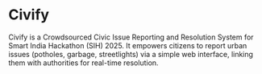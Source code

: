 # Civify
Civify is a Crowdsourced Civic Issue Reporting and Resolution System for Smart India Hackathon (SIH) 2025. It empowers citizens to report urban issues (potholes, garbage, streetlights) via a simple web interface, linking them with authorities for real-time resolution.
